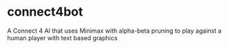 # connect4bot

A Connect 4 AI that uses Minimax with alpha-beta pruning to play against a human player with text based graphics
